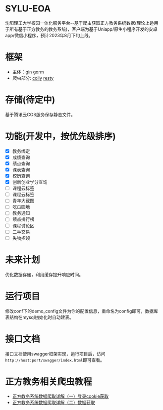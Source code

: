 # SYLU-EOA
沈阳理工大学校园一体化服务平台--基于爬虫获取正方教务系统数据(理论上适用于所有基于正方教务的教务系统)，客户端为基于Uniapp/原生小程序开发的安卓app/微信小程序，预计2023年8月下旬上线。
# 框架
- 主体：[gin](https://github.com/gin-gonic/gin) [gorm](https://github.com/go-gorm/gorm)
- 爬虫部分: [colly](https://github.com/gocolly/colly) [resty](https://github.com/go-resty/resty)
# 存储(待定中)
基于腾讯云COS服务保存静态文件。
# 功能(开发中，按优先级排序)
- [x] 教务绑定
- [x] 成绩查询
- [x] 绩点查询
- [x] 课表查询
- [x] 校历查询
- [x] 创新创业学分查询
- [ ] 课程云标签
- [ ] 课程云标签
- [ ] 青年大截图
- [ ] 吃瓜园地
- [ ] 教务通知
- [ ] 绩点排行榜
- [ ] 课程讨论区
- [ ] 二手交易
- [ ] 失物招领
# 未来计划
优化数据存储，利用缓存提升响应时间。
# 运行项目
修改conf下的demo_config文件为你的配置信息，重命名为config即可，数据库表结构在mysql初始化时自动建表。
# 接口文档
接口文档使用swagger框架实现，运行项目后，访问```http://host:port/swagger/index.html```即可查看。
# 正方教务相关爬虫教程
- [正方教务系统数据爬取详解（一）登录cookie获取](https://www.hackerxiao.online/archives/schooldata)
- [正方教务系统数据爬取详解（二）数据获取](https://www.hackerxiao.online/archives/school2)